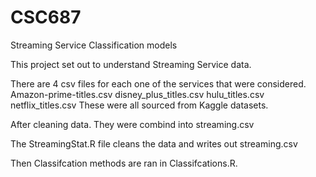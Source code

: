 # CSC687
Streaming Service Classification models 

This project set out to understand Streaming Service data. 

There are 4 csv files for each one of the services that were considered.
  Amazon-prime-titles.csv
  disney_plus_titles.csv
  hulu_titles.csv
  netflix_titles.csv
  These were all sourced from Kaggle datasets.
  
  After cleaning data. They were combind into streaming.csv
  
  The StreamingStat.R file cleans the data and writes out streaming.csv
  
  Then Classifcation methods are ran in Classifcations.R.
